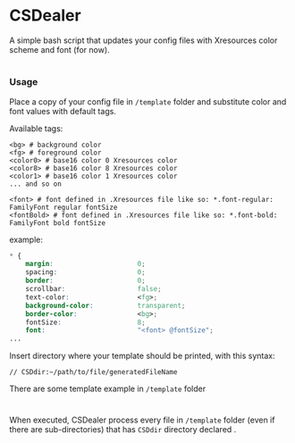 # CSDealer

A simple bash script that updates your config files with Xresources color scheme and font (for now).

#  

### Usage

Place a copy of your config file in `/template` folder and substitute color and font values with default tags.

Available tags:

```text
<bg> # background color
<fg> # foreground color
<color0> # base16 color 0 Xresources color
<color8> # base16 color 8 Xresources color
<color1> # base16 color 1 Xresources color
... and so on

<font> # font defined in .Xresources file like so: *.font-regular: FamilyFont regular fontSize
<fontBold> # font defined in .Xresources file like so: *.font-bold: FamilyFont bold fontSize
```

example:

```css
* {
    margin:                     0;
    spacing:                    0;
    border:                     0;
    scrollbar:                  false;
    text-color:                 <fg>;
    background-color:           transparent;
    border-color:               <bg>;
    fontSize:                   8;
    font:                       "<font> @fontSize";
...
```

Insert directory where your template should be printed, with this syntax:

```
// CSDdir:~/path/to/file/generatedFileName
```

There are some template example in `/template` folder

#  

When executed, CSDealer process every file in `/template` folder (even if there are sub-directories)  that has `CSDdir` directory declared .
